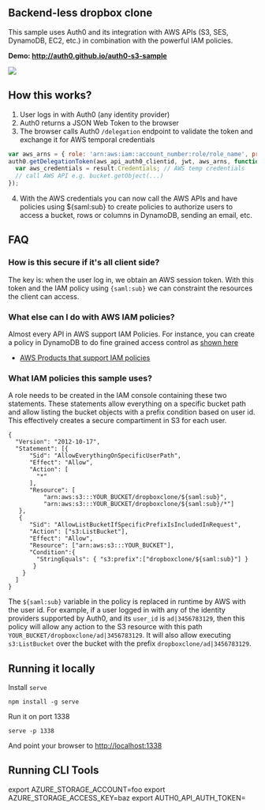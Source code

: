 ## Backend-less dropbox clone

This sample uses Auth0 and its integration with AWS APIs (S3, SES, DynamoDB, EC2, etc.) in combination with the powerful IAM policies.

**Demo: <http://auth0.github.io/auth0-s3-sample>**

![](https://cloudup.com/cSwYBXbHdfc+)

## How this works?

1. User logs in with Auth0 (any identity provider)
2. Auth0 returns a JSON Web Token to the browser
3. The browser calls Auth0 `/delegation` endpoint to validate the token and exchange it for AWS temporal credentials
  
  ```js  
  var aws_arns = { role: 'arn:aws:iam::account_number:role/role_name', principal: 'arn:aws:iam::account_number:saml-provider/provider_name' };
  auth0.getDelegationToken(aws_api_auth0_clientid, jwt, aws_arns, function(err, result) {
    var aws_credentials = result.Credentials; // AWS temp credentials
    // call AWS API e.g. bucket.getObject(...)
  });
  ```
  
4. With the AWS credentials you can now call the AWS APIs and have policies using ${saml:sub} to create policies to authorize users to access a bucket, rows or columns in DynamoDB, sending an email, etc.

## FAQ

### How is this secure if it's all client side?

The key is: when the user log in, we obtain an AWS session token. With this token and the IAM policy using `{saml:sub}` we can constraint the resources the client can access.

### What else can I do with AWS IAM policies?

Almost every API in AWS support IAM Policies. For instance, you can create a policy in DynamoDB to do fine grained access control as [shown here](http://docs.aws.amazon.com/amazondynamodb/latest/developerguide/FGAC_DDB.html)

* [AWS Products that support IAM policies](http://docs.aws.amazon.com/IAM/latest/UserGuide/Using_SpecificProducts.html)

### What IAM policies this sample uses?

A role needs to be created in the IAM console containing these two statements. These statements allow everything on a specific bucket path and allow listing the bucket objects with a prefix condition based on user id. This effectively creates a secure compartiment in S3 for each user.

```
{
  "Version": "2012-10-17",
  "Statement": [{
      "Sid": "AllowEverythingOnSpecificUserPath",
      "Effect": "Allow",
      "Action": [
        "*"
      ],
      "Resource": [ 
          "arn:aws:s3:::YOUR_BUCKET/dropboxclone/${saml:sub}",
          "arn:aws:s3:::YOUR_BUCKET/dropboxclone/${saml:sub}/*"]
   },
   {
      "Sid": "AllowListBucketIfSpecificPrefixIsIncludedInRequest",
      "Action": ["s3:ListBucket"],
      "Effect": "Allow",
      "Resource": ["arn:aws:s3:::YOUR_BUCKET"],
      "Condition":{ 
        "StringEquals": { "s3:prefix":["dropboxclone/${saml:sub}"] }
       }
    }
  ]
}
```

The `${saml:sub}` variable in the policy is replaced in runtime by AWS with the user id. For example, if a user logged in with any of the identity providers supported by Auth0, and its `user_id` is `ad|3456783129`, then this policy will allow any action to the S3 resource with this path `YOUR_BUCKET/dropboxclone/ad|3456783129`. It will also allow executing `s3:ListBucket` over the bucket with the prefix `dropboxclone/ad|3456783129`.

## Running it locally

Install `serve` 
    
    npm install -g serve

Run it on port 1338

    serve -p 1338

And point your browser to <http://localhost:1338>

## Running CLI Tools

export AZURE_STORAGE_ACCOUNT=foo
export AZURE_STORAGE_ACCESS_KEY=baz
export AUTH0_API_AUTH_TOKEN=
